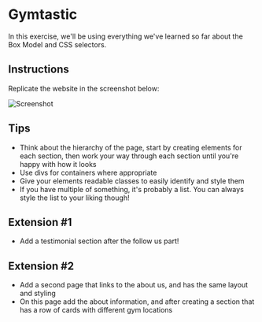 # Gymtastic

In this exercise, we'll be using everything we've learned so far about the Box Model and CSS selectors.

## Instructions
Replicate the website in the screenshot below:

![Screenshot](images/screenshot.png)

## Tips
- Think about the hierarchy of the page, start by creating elements for each section, then work your way through each section until you're happy with how it looks
- Use divs for containers where appropriate
- Give your elements readable classes to easily identify and style them
- If you have multiple of something, it's probably a list. You can always style the list to your liking though!

## Extension #1
- Add a testimonial section after the follow us part!

## Extension #2
- Add a second page that links to the about us, and has the same layout and styling 
- On this page add the about information, and after creating a section that has a row of cards with different gym locations

